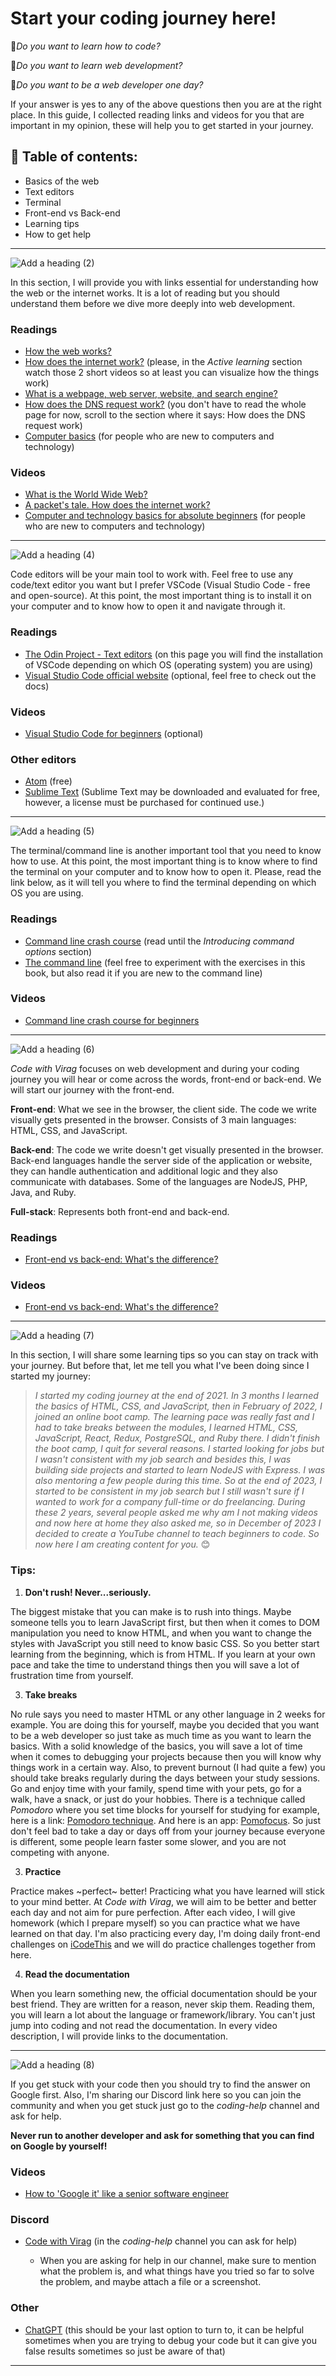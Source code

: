 # Start your coding journey here!

🔹*Do you want to learn how to code?*

🔹*Do you want to learn web development?*

🔹*Do you want to be a web developer one day?*


If your answer is yes to any of the above questions then you are at the right place.
In this guide, I collected reading links and videos for you that are important in my opinion, these will help you to get started in your journey.

## 📌 Table of contents:
* Basics of the web
* Text editors
* Terminal
* Front-end vs Back-end
* Learning tips
* How to get help
___

![Add a heading (2)](https://github.com/virag-ky/Start-Here/assets/79658534/b22d4f9c-ce2d-412c-a626-31963219d076)

In this section, I will provide you with links essential for understanding how the web or the internet works. It is a lot of reading but you should understand them before we dive more deeply into web development.

### Readings

* [How the web works?](https://developer.mozilla.org/en-US/docs/Learn/Getting_started_with_the_web/How_the_Web_works#packets_explained)
* [How does the internet work?](https://developer.mozilla.org/en-US/docs/Learn/Common_questions/Web_mechanics/How_does_the_Internet_work) (please, in the *Active learning* section watch those 2 short videos so at least you can visualize how the things work) 
* [What is a webpage, web server, website, and search engine?](https://developer.mozilla.org/en-US/docs/Learn/Common_questions/Web_mechanics/Pages_sites_servers_and_search_engines)
* [How does the DNS request work?](https://developer.mozilla.org/en-US/docs/Learn/Common_questions/Web_mechanics/What_is_a_domain_name) (you don't have to read the whole page for now, scroll to the section where it says: How does the DNS request work)
* [Computer basics](https://edu.gcfglobal.org/en/computerbasics/) (for people who are new to computers and technology)

### Videos
* [What is the World Wide Web?](https://www.youtube.com/watch?v=J8hzJxb0rpc)
* [A packet's tale. How does the internet work?](https://www.youtube.com/watch?v=ewrBalT_eBM)
* [Computer and technology basics for absolute beginners](https://www.youtube.com/watch?v=y2kg3MOk1sY) (for people who are new to computers and technology)
___
![Add a heading (4)](https://github.com/virag-ky/Start-Here/assets/79658534/da69cff0-093a-4e25-9faa-f57338b7e789)

Code editors will be your main tool to work with.
Feel free to use any code/text editor you want but I prefer VSCode (Visual Studio Code - free and open-source). At this point, the most important thing is to install it on your computer and to know how to open it and navigate through it.

### Readings
* [The Odin Project - Text editors](https://www.theodinproject.com/lessons/foundations-text-editors) (on this page you will find the installation of VSCode depending on which OS (operating system) you are using)
* [Visual Studio Code official website](https://code.visualstudio.com/) (optional, feel free to check out the docs)

### Videos
* [Visual Studio Code for beginners](https://www.youtube.com/watch?v=UTQp6mvhb0Y&t=108s) (optional)

### Other editors
* [Atom](https://atom-editor.cc/) (free)
* [Sublime Text](https://www.sublimetext.com/) (Sublime Text may be downloaded and evaluated for free, however, a license must be purchased for continued use.)
___
![Add a heading (5)](https://github.com/virag-ky/Start-Here/assets/79658534/50107fae-d246-4936-a641-4df0f607f210)

The terminal/command line is another important tool that you need to know how to use. At this point, the most important thing is to know where to find the terminal on your computer and to know how to open it. Please, read the link below, as it will tell you where to find the terminal depending on which OS you are using.

### Readings
* [Command line crash course](https://developer.mozilla.org/en-US/docs/Learn/Tools_and_testing/Understanding_client-side_tools/Command_line) (read until the *Introducing command options* section)
* [The command line](https://launchschool.com/books/command_line/read/introduction) (feel free to experiment with the exercises in this book, but also read it if you are new to the command line)

### Videos
* [Command line crash course for beginners](https://www.youtube.com/watch?v=uwAqEzhyjtw)
___
![Add a heading (6)](https://github.com/virag-ky/Start-Here/assets/79658534/353014e4-9645-4492-8f33-f6ac1614db9b)

*Code with Virag* focuses on web development and during your coding journey you will hear or come across the words, front-end or back-end. We will start our journey with the front-end.

**Front-end**: What we see in the browser, the client side. The code we write visually gets presented in the browser. Consists of 3 main languages: HTML, CSS, and JavaScript.

**Back-end**: The code we write doesn't get visually presented in the browser. Back-end languages handle the server side of the application or website, they can handle authentication and additional logic and they also communicate with databases. Some of the languages are NodeJS, PHP, Java, and Ruby.

**Full-stack**: Represents both front-end and back-end.

### Readings
* [Front-end vs back-end: What's the difference?](https://www.freecodecamp.org/news/frontend-vs-backend-whats-the-difference/)

### Videos
* [Front-end vs back-end: What's the difference?](https://www.youtube.com/watch?v=1mXrxc_sv1o)
___
![Add a heading (7)](https://github.com/virag-ky/Start-Here/assets/79658534/8f4ef7b5-1929-4c5c-aa9c-7907d42d8399)

In this section, I will share some learning tips so you can stay on track with your journey. But before that, let me tell you what I've been doing since I started my journey:

> *I started my coding journey at the end of 2021. In 3 months I learned the basics of HTML, CSS, and JavaScript, then in February of 2022, I joined an online boot camp. The learning pace was really fast and I had to take breaks between the modules, I learned HTML, CSS, JavaScript, React, Redux, PostgreSQL, and Ruby there. I didn't finish the boot camp, I quit for several reasons. I started looking for jobs but I wasn't consistent with my job search and besides this, I was building side projects and started to learn NodeJS with Express. I was also mentoring a few people during this time. So at the end of 2023, I started to be consistent in my job search but I still wasn't sure if I wanted to work for a company full-time or do freelancing. During these 2 years, several people asked me why am I not making videos and now here at home they also asked me, so in December of 2023 I decided to create a YouTube channel to teach beginners to code. So now here I am creating content for you.* 😊

### Tips:
1. **Don't rush! Never...seriously.**

The biggest mistake that you can make is to rush into things. 
Maybe someone tells you to learn JavaScript first, but then when it comes to DOM manipulation you need to know HTML, and when you want to change the styles with JavaScript you still need to know basic CSS. So you better start learning from the beginning, which is from HTML. If you learn at your own pace and take the time to understand things then you will save a lot of frustration time from yourself.

3. **Take breaks**

No rule says you need to master HTML or any other language in 2 weeks for example. You are doing this for yourself, maybe you decided that you want to be a web developer so just take as much time as you want to learn the basics. With a solid knowledge of the basics, you will save a lot of time when it comes to debugging your projects because then you will know why things work in a certain way. Also, to prevent burnout (I had quite a few) you should take breaks regularly during the days between your study sessions. Go and enjoy time with your family, spend time with your pets, go for a walk, have a snack, or just do your hobbies. There is a technique called *Pomodoro* where you set time blocks for yourself for studying for example, here is a link: [Pomodoro technique](https://www.techtarget.com/whatis/definition/pomodoro-technique). And here is an app: [Pomofocus](https://pomofocus.io/).
So just don't feel bad to take a day or days off from your journey because everyone is different, some people learn faster some slower, and you are not competing with anyone.

3. **Practice**

Practice makes ~perfect~ better! 
Practicing what you have learned will stick to your mind better. At *Code with Virag*, we will aim to be better and better each day and not aim for pure perfection. After each video, I will give homework (which I prepare myself) so you can practice what we have learned on that day. I'm also practicing every day, I'm doing daily front-end challenges on [iCodeThis](https://iCodeThis.com/?ref=virag) and we will do practice challenges together from here.

4. **Read the documentation**
   
When you learn something new, the official documentation should be your best friend. They are written for a reason, never skip them. Reading them, you will learn a lot about the language or framework/library. You can't just jump into coding and not read the documentation. In every video description, I will provide links to the documentation.
___
![Add a heading (8)](https://github.com/virag-ky/Start-Here/assets/79658534/4c4ca36b-be97-4697-a435-0a425b2e90f6)

If you get stuck with your code then you should try to find the answer on Google first. Also, I'm sharing our Discord link here so you can join the community and when you get stuck just go to the *coding-help* channel and ask for help.

**Never run to another developer and ask for something that you can find on Google by yourself!**

### Videos
* [How to 'Google it' like a senior software engineer](https://www.youtube.com/watch?v=cEBkvm0-rg0)

### Discord
* [Code with Virag](https://discord.gg/TRqjXhyM ) (in the *coding-help* channel you can ask for help)

    * When you are asking for help in our channel, make sure to mention what the problem is, and what things have you tried so far to solve the problem, and maybe attach a file or a screenshot.

### Other
* [ChatGPT](https://chat.openai.com/) (this should be your last option to turn to, it can be helpful sometimes when you are trying to debug your code but it can give you false results sometimes so just be aware of that)

___
